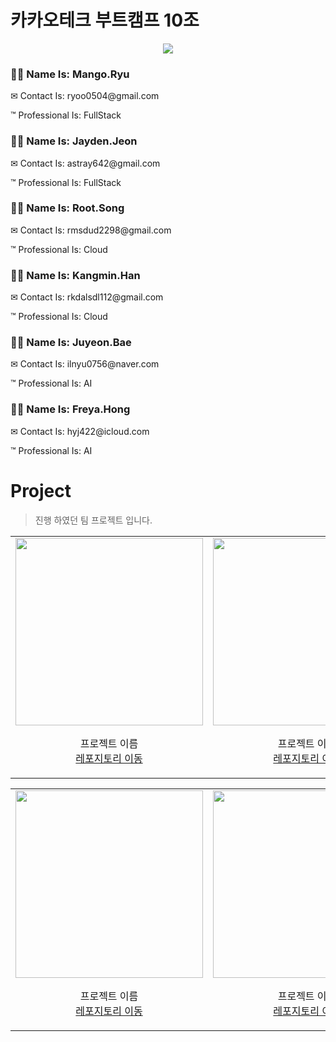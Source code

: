 <h1>카카오테크 부트캠프 10조</h1>  

<div>
    <div align="center">
        <picture>
            <img src="https://github.com/rkdalsdl98/cateboo-team/assets/77562358/e4c59f61-96ec-4b67-abae-2ced85986746"/>
        </picture>
    </div>
    <div width="50%" align="top">
        <h3>💂‍♂️ Name Is: Mango.Ryu</h3>
        <p>✉ Contact Is: ryoo0504@gmail.com</p>
        <p>™ Professional Is: FullStack</p>
        <h3>🕵️‍♂️ Name Is: Jayden.Jeon</h3>
        <p>✉ Contact Is: astray642@gmail.com</p>
        <p>™ Professional Is: FullStack</p>
    </div>
    <h3>👨‍⚕️ Name Is: Root.Song</h3>
    <p>✉ Contact Is: rmsdud2298@gmail.com</p>
    <p>™ Professional Is: Cloud</p>
    <h3>👨‍🌾 Name Is: Kangmin.Han</h3>
    <p>✉ Contact Is: rkdalsdl112@gmail.com</p>
    <p>™ Professional Is: Cloud</p>
    <h3>👩‍🔧 Name Is: Juyeon.Bae</h3>
    <p>✉ Contact Is: ilnyu0756@naver.com</p>
    <p>™ Professional Is: AI</p>
    <h3>👩‍🏭 Name Is: Freya.Hong</h3>
    <p>✉ Contact Is: hyj422@icloud.com</p>
    <p>™ Professional Is: AI</p>
</div>

# Project  
> 진행 하였던 팀 프로젝트 입니다.  

<table>
    <td valign="top">
        <picture width="300px" heigth="200px">
            <img width="300px" src="https://github.com/rkdalsdl98/cateboo-team/assets/77562358/e4c59f61-96ec-4b67-abae-2ced85986746"/>
        </picture>
<div align="center" width="100%">

프로젝트 이름  
[레포지토리 이동](https://github.com/rkdalsdl98/cateboo-team)

</div>
    </td>
    <td valign="top">
        <picture width="300px" heigth="200px">
            <img width="300px" src="https://github.com/rkdalsdl98/cateboo-team/assets/77562358/e4c59f61-96ec-4b67-abae-2ced85986746"/>
        </picture>
<div align="center" width="100%">

프로젝트 이름  
[레포지토리 이동](https://github.com/rkdalsdl98/cateboo-team)

</div>
    </td>
    <td valign="top">
        <picture width="300px" heigth="200px">
            <img width="300px" src="https://github.com/rkdalsdl98/cateboo-team/assets/77562358/e4c59f61-96ec-4b67-abae-2ced85986746"/>
        </picture>
<div align="center" width="100%">

프로젝트 이름  
[레포지토리 이동](https://github.com/rkdalsdl98/cateboo-team)

</div>
    </td>
</table>  

<table>
    <td valign="top">
        <picture width="300px" heigth="200px">
            <img width="300px" src="https://github.com/rkdalsdl98/cateboo-team/assets/77562358/e4c59f61-96ec-4b67-abae-2ced85986746"/>
        </picture>
<div align="center" width="100%">

프로젝트 이름  
[레포지토리 이동](https://github.com/rkdalsdl98/cateboo-team)

</div>
    </td>
    <td valign="top">
        <picture width="300px" heigth="200px">
            <img width="300px" src="https://github.com/rkdalsdl98/cateboo-team/assets/77562358/e4c59f61-96ec-4b67-abae-2ced85986746"/>
        </picture>
<div align="center" width="100%">

프로젝트 이름  
[레포지토리 이동](https://github.com/rkdalsdl98/cateboo-team)

</div>
    </td>
    <td valign="top">
        <picture width="300px" heigth="200px">
            <img width="300px" src="https://github.com/rkdalsdl98/cateboo-team/assets/77562358/e4c59f61-96ec-4b67-abae-2ced85986746"/>
        </picture>
<div align="center" width="100%">

프로젝트 이름  
[레포지토리 이동](https://github.com/rkdalsdl98/cateboo-team)

</div>
    </td>
</table>